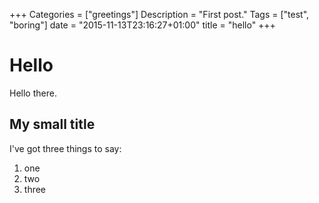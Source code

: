 +++
Categories = ["greetings"]
Description = "First post."
Tags = ["test", "boring"]
date = "2015-11-13T23:16:27+01:00"
title = "hello"
+++

Hello
=====

Hello there.

My small title
--------------

I've got three things to say:

1. one
2. two
3. three
